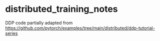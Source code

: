 # distributed_training_notes

DDP code partially adapted from https://github.com/pytorch/examples/tree/main/distributed/ddp-tutorial-series